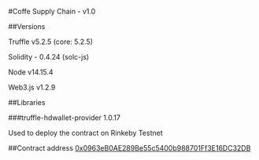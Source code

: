 #Coffe Supply Chain - v1.0

##Versions

Truffle v5.2.5 (core: 5.2.5)

Solidity - 0.4.24 (solc-js)

Node v14.15.4

Web3.js v1.2.9

##Libraries

###truffle-hdwallet-provider 1.0.17

Used to deploy the contract on Rinkeby Testnet

##Contract address
<a href="https://rinkeby.etherscan.io/address/0x0963eB0AE289Be55c5400b988701Ff3E16DC32DB" target="_blank">0x0963eB0AE289Be55c5400b988701Ff3E16DC32DB</a>
